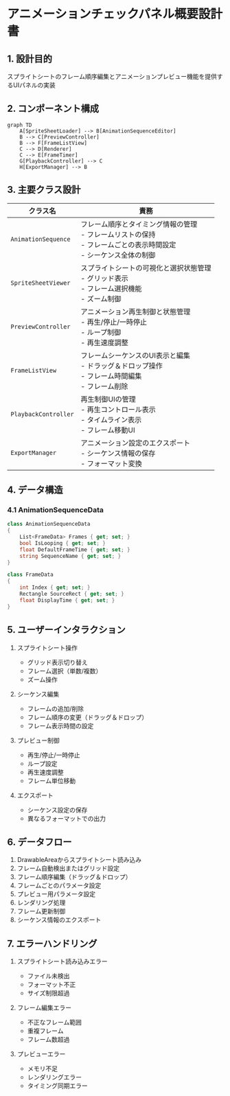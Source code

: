 # アニメーションチェックパネル概要設計書

## 1. 設計目的
スプライトシートのフレーム順序編集とアニメーションプレビュー機能を提供するUIパネルの実装

## 2. コンポーネント構成
```mermaid
graph TD
    A[SpriteSheetLoader] --> B[AnimationSequenceEditor]
    B --> C[PreviewController]
    B --> F[FrameListView]
    C --> D[Renderer]
    C --> E[FrameTimer]
    G[PlaybackController] --> C
    H[ExportManager] --> B
```

## 3. 主要クラス設計
| クラス名             | 責務                                                                                                                   |
| -------------------- | ---------------------------------------------------------------------------------------------------------------------- |
| `AnimationSequence`  | フレーム順序とタイミング情報の管理<br>- フレームリストの保持<br>- フレームごとの表示時間設定<br>- シーケンス全体の制御 |
| `SpriteSheetViewer`  | スプライトシートの可視化と選択状態管理<br>- グリッド表示<br>- フレーム選択機能<br>- ズーム制御                         |
| `PreviewController`  | アニメーション再生制御と状態管理<br>- 再生/停止/一時停止<br>- ループ制御<br>- 再生速度調整                             |
| `FrameListView`      | フレームシーケンスのUI表示と編集<br>- ドラッグ＆ドロップ操作<br>- フレーム時間編集<br>- フレーム削除                   |
| `PlaybackController` | 再生制御UIの管理<br>- 再生コントロール表示<br>- タイムライン表示<br>- フレーム移動UI                                   |
| `ExportManager`      | アニメーション設定のエクスポート<br>- シーケンス情報の保存<br>- フォーマット変換                                       |

## 4. データ構造
### 4.1 AnimationSequenceData
```csharp
class AnimationSequenceData
{
    List<FrameData> Frames { get; set; }
    bool IsLooping { get; set; }
    float DefaultFrameTime { get; set; }
    string SequenceName { get; set; }
}

class FrameData
{
    int Index { get; set; }
    Rectangle SourceRect { get; set; }
    float DisplayTime { get; set; }
}
```

## 5. ユーザーインタラクション
1. スプライトシート操作
    - グリッド表示切り替え
    - フレーム選択（単数/複数）
    - ズーム操作

2. シーケンス編集
    - フレームの追加/削除
    - フレーム順序の変更（ドラッグ＆ドロップ）
    - フレーム表示時間の設定

3. プレビュー制御
    - 再生/停止/一時停止
    - ループ設定
    - 再生速度調整
    - フレーム単位移動

4. エクスポート
    - シーケンス設定の保存
    - 異なるフォーマットでの出力

## 6. データフロー
1. DrawableAreaからスプライトシート読み込み
2. フレーム自動検出またはグリッド設定
3. フレーム順序編集（ドラッグ＆ドロップ）
4. フレームごとのパラメータ設定
5. プレビュー用パラメータ設定
6. レンダリング処理
7. フレーム更新制御
8. シーケンス情報のエクスポート

## 7. エラーハンドリング
1. スプライトシート読み込みエラー
    - ファイル未検出
    - フォーマット不正
    - サイズ制限超過

2. フレーム編集エラー
    - 不正なフレーム範囲
    - 重複フレーム
    - フレーム数超過

3. プレビューエラー
    - メモリ不足
    - レンダリングエラー
    - タイミング同期エラー
